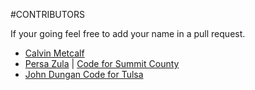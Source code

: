 #CONTRIBUTORS

If your going feel free to add your name in a pull request.

- [Calvin Metcalf](https://github.com/calvinmetcalf)
- [Persa Zula](http://persazula.com) | [Code for Summit County](http://codeforsummitcounty.org)
- [John Dungan </TUL> Code for Tulsa](https://github.com/jdungan)
